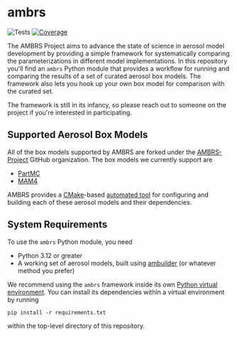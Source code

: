 # ambrs

![Tests](https://github.com/AMBRS-project/ambrs/actions/workflows/tests.yml/badge.svg) [![Coverage](https://codecov.io/gh/AMBRS-project/ambrs/graph/badge.svg?token=HF1V8JOZFJ)](https://codecov.io/gh/AMBRS-project/ambrs)

The AMBRS Project aims to advance the state of science in aerosol model
development by providing a simple framework for systematically comparing the
parameterizations in different model implementations. In this repository you'll
find an `ambrs` Python module that provides a workflow for running and comparing
the results of a set of curated aerosol box models. The framework also lets you
hook up your own box model for comparison with the curated set.

The framework is still in its infancy, so please reach out to someone on the
project if you're interested in participating.

## Supported Aerosol Box Models

All of the box models supported by AMBRS are forked under the [AMBRS-Project](https://github.com/AMBRS-project) GitHub organization. The box models we currently support are

* [PartMC](https://github.com/AMBRS-project/partmc)
* [MAM4](https://github.com/AMBRS-project/MAM_box_model)

AMBRS provides a [CMake](https://cmake.org/)-based [automated tool](https://github.com/AMBRS-project/ambuilder)
for configuring and building each of these aerosol models and their dependencies.

## System Requirements

To use the `ambrs` Python module, you need

* Python 3.12 or greater
* A working set of aerosol models, built using [ambuilder](https://github.com/AMBRS-project/ambuilder) (or whatever method you prefer)

We recommend using the `ambrs` framework inside its own [Python virtual environment](https://docs.python.org/3/library/venv.html). You can install its dependencies within a virtual
environment by running

```
pip install -r requirements.txt
```

within the top-level directory of this repository.
